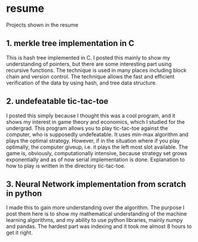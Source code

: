 # resume
Projects shown in the resume

## 1. merkle tree implementation in C
This is hash tree implemented in C. 
I posted this mainly to show my understanding of pointers, but there are some interesting part using recursive functions. 
The technique is used in many places including block chain and version control. The technique allows the fast and efficient verification of the data by using hash, and tree data structure. 

## 2. undefeatable tic-tac-toe
I posted this simply because I thought this was a cool program, and it shows my interest in game theory and economics, which I studied for the undergrad. 
This program allows you to play tic-tac-toe against the computer, who is supposedly undefeatable. 
It uses min-max algorithm and plays the optimal strategy. 
However, if in the situation where if you play optimally, the computer giveup, i.e. it plays the left most slot available. 
The game is, obviously, computationally intensive, because strategy set grows exponentially and as of now serial implementation is done. Explanation to how to play is written in the directory tic-tac-toe. 

## 3. Neural Network implementation from scratch in python
I made this to gain more understanding over the algorithm. The purpose I post them here is to show my mathematical understanding of the machine learning algorithms, and my ability to use python libraries, mainly numpy and pandas. 
The hardest part was indexing and it took me almost 8 hours to get it right. 
 

